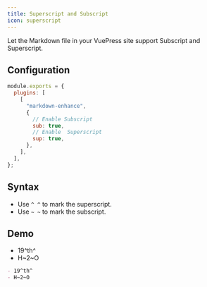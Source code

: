 ```yaml
---
title: Superscript and Subscript
icon: superscript
---
```


Let the Markdown file in your VuePress site support Subscript and Superscript.

<!-- more -->

## Configuration

```js {7,9}
module.exports = {
  plugins: [
    [
      "markdown-enhance",
      {
        // Enable Subscript
        sub: true,
        // Enable  Superscript
        sup: true,
      },
    ],
  ],
};
```

## Syntax

- Use `^ ^` to mark the superscript.
- Use `~ ~` to mark the subscript.

## Demo

- 19^th^
- H~2~O

```md
- 19^th^
- H~2~O
```
